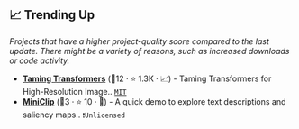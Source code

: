 ## 📈 Trending Up

_Projects that have a higher project-quality score compared to the last update. There might be a variety of reasons, such as increased downloads or code activity._

- <b><a href="https://github.com/CompVis/taming-transformers">Taming Transformers</a></b> (🥇12 ·  ⭐ 1.3K · 📈) - Taming Transformers for High-Resolution Image.. <code><a href="http://bit.ly/34MBwT8">MIT</a></code>
- <b><a href="https://ganpaint.io/miniclip/">MiniClip</a></b> (🥉3 ·  ⭐ 10 · 🐣) - A quick demo to explore text descriptions and saliency maps.. <code>❗Unlicensed</code>

